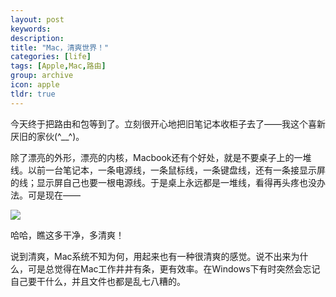 ```yaml
---
layout: post
keywords: 
description: 
title: "Mac，清爽世界！"
categories: [life]
tags: [Apple,Mac,路由]
group: archive
icon: apple
tldr: true
---
```


今天终于把路由和包等到了。立刻很开心地把旧笔记本收柜子去了——我这个喜新厌旧的家伙(^__^)。

除了漂亮的外形，漂亮的内核，Macbook还有个好处，就是不要桌子上的一堆线。以前一台笔记本，一条电源线，一条鼠标线，一条键盘线，还有一条接显示屏的线；显示屏自己也要一根电源线。于是桌上永远都是一堆线，看得再头疼也没办法。可是现在——

<img src="../../../../image/post/150110-desktop.JPG" />

哈哈，瞧这多干净，多清爽！

说到清爽，Mac系统不知为何，用起来也有一种很清爽的感觉。说不出来为什么，可是总觉得在Mac工作井井有条，更有效率。在Windows下有时突然会忘记自己要干什么，并且文件也都是乱七八糟的。